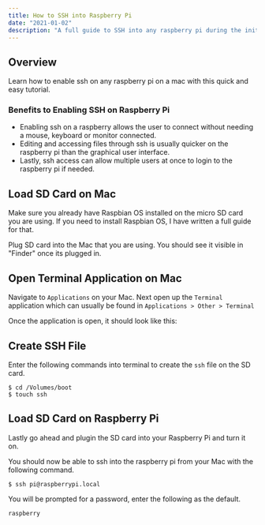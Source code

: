```yaml
---
title: How to SSH into Raspberry Pi
date: "2021-01-02"
description: "A full guide to SSH into any raspberry pi during the initial configuration. Enabling SSH on a raspberry pi allows you to connect to it remotely from any device."
---
```


## Overview

Learn how to enable ssh on any raspberry pi on a mac with this quick and easy tutorial.

### Benefits to Enabling SSH on Raspberry Pi

* Enabling ssh on a raspberry allows the user to connect without needing a mouse, keyboard or monitor connected.
* Editing and accessing files through ssh is usually quicker on the raspberry pi than the graphical user interface.
* Lastly, ssh access can allow multiple users at once to login to the raspberry pi if needed.

## Load SD Card on Mac

Make sure you already have Raspbian OS installed on the micro SD card you are using. If you need to install Raspbian OS, I have written a full guide for that.

Plug SD card into the Mac that you are using. You should see it visible in "Finder" once its plugged in.

## Open Terminal Application on Mac

Navigate to `Applications` on your Mac. Next open up the `Terminal` application which can usually be found in `Applications > Other > Terminal`

Once the application is open, it should look like this:

## Create SSH File

Enter the following commands into terminal to create the `ssh` file on the SD card.

```
$ cd /Volumes/boot
$ touch ssh
```

## Load SD Card on Raspberry Pi

Lastly go ahead and plugin the SD card into your Raspberry Pi and turn it on.

You should now be able to ssh into the raspberry pi from your Mac with the following command.

```
$ ssh pi@raspberrypi.local
```

You will be prompted for a password, enter the following as the default.
```
raspberry
```
